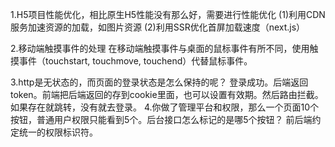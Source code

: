 1.H5项目性能优化，相比原生H5性能没有那么好，需要进行性能优化
(1)利用CDN服务加速资源的加载，如图片资源
(2)利用SSR优化首屏加载速度（next.js）

2.移动端触摸事件的处理
在移动端触摸事件与桌面的鼠标事件有所不同，使用触摸事件（touchstart, touchmove, touchend）代替鼠标事件。

3.http是无状态的，而页面的登录状态是怎么保持的呢？
登录成功。后端返回token。前端把后端返回的存到cookie里面，也可以设置有效期。然后路由拦截。如果存在就跳转，没有就去登录。
4.你做了管理平台和权限，那么一个页面10个按钮，普通用户权限只能看到5个。后台接口怎么标记的是哪5个按钮？
前后端约定统一的权限标识符。